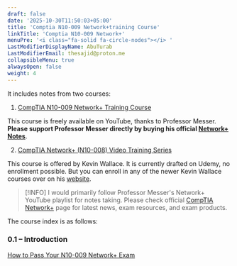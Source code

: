 ```yaml
---
draft: false
date: '2025-10-30T11:50:03+05:00'
title: 'Comptia N10-009 Network+training Course'
linkTitle: 'Comptia N10-009 Network+'
menuPre: '<i class="fa-solid fa-circle-nodes"></i> '
LastModifierDisplayName: AbuTurab
LastModifierEmail: thesajid@proton.me
collapsibleMenu: true
alwaysOpen: false
weight: 4
---
```


It includes notes from two courses:
1. [CompTIA N10-009 Network+ Training Course](https://www.youtube.com/playlist?list=PLG49S3nxzAnl_tQe3kvnmeMid0mjF8Le8)

This course is freely available on YouTube, thanks to Professor Messer. **Please support Professor Messer directly by buying his official [Network+ Notes](https://www.professormesser.com/n10-009-success-bundle/)**.

2. [CompTIA Network+ (N10-008) Video Training Series](https://www.udemy.com/course/draft/3985912/learn/lecture/26036474#overview)

 This course is offered by Kevin Wallace. It is currently drafted on Udemy, no enrollment possible. But you can enroll in any of the newer Kevin Wallace courses over on his [website](https://www.kwtrain.com/products).

> [!INFO]
> I would primarily follow Professor Messer's Network+ YouTube playlist for notes taking. Please check official [CompTIA Network+](https://www.comptia.org/en-us/certifications/network/) page for latest news, exam resources, and exam products.

The course index is as follows:

### 0.1 – Introduction

[How to Pass Your N10-009 Network+ Exam](/cybersecurity-and-networks/comptia-n10-009-network+training-course/01-how-to-pass-your-n10-009-network+exam/)